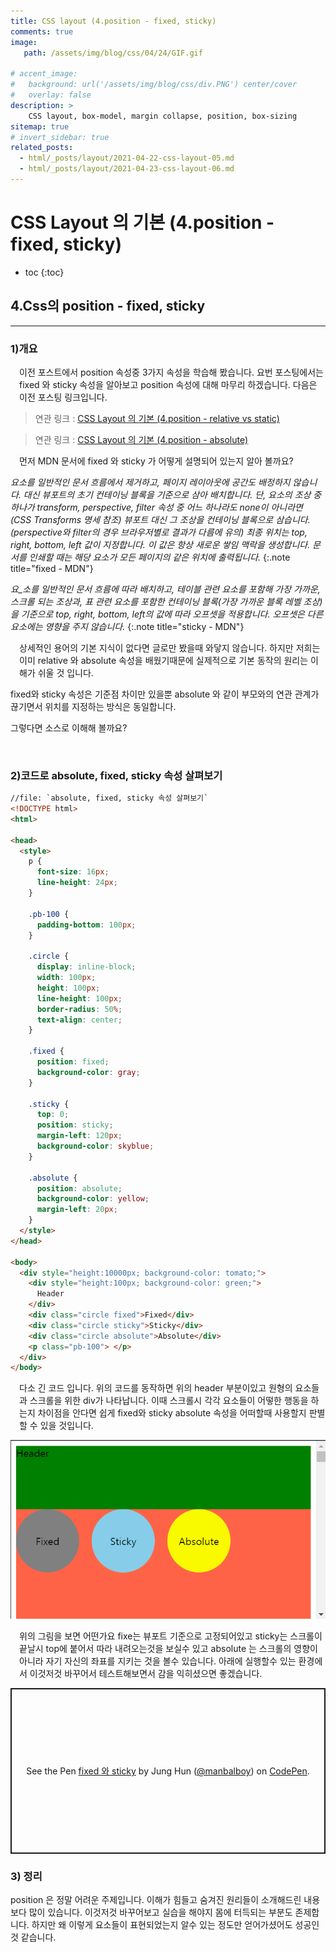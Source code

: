 ```yaml
---
title: CSS layout (4.position - fixed, sticky)
comments: true
image: 
   path: /assets/img/blog/css/04/24/GIF.gif

# accent_image: 
#   background: url('/assets/img/blog/css/div.PNG') center/cover
#   overlay: false
description: >
    CSS layout, box-model, margin collapse, position, box-sizing
sitemap: true
# invert_sidebar: true
related_posts:
  - html/_posts/layout/2021-04-22-css-layout-05.md
  - html/_posts/layout/2021-04-23-css-layout-06.md
---
```


# CSS Layout 의 기본 (4.position - fixed, sticky)

* toc
{:toc}


## 4.Css의 position - fixed, sticky
---

### 1)개요  
<p style="padding-left:1em">
 이전 포스트에서 position 속성중 3가지 속성을 학습해 봤습니다. 요번 포스팅에서는 fixed 와 sticky 속성을 알아보고 position 속성에 대해 마무리 하겠습니다. 다음은 이전 포스팅 링크입니다.
</p>

> 연관 링크 : [CSS Layout 의 기본 (4.position - relative vs static)](https://manbalboy.github.io/blog/html/2021-04-22-css-layout-05/)

> 연관 링크 : [CSS Layout 의 기본 (4.position - absolute)](https://manbalboy.github.io/blog/html/2021-04-23-css-layout-06/)

<p style="padding-left:1em">
  먼저 MDN 문서에 fixed 와 sticky 가 어떻게 설명되어 있는지 알아 볼까요?
</p>


_요소를 일반적인 문서 흐름에서 제거하고, 페이지 레이아웃에 공간도 배정하지 않습니다. 대신 뷰포트의 초기 컨테이닝 블록을 기준으로 삼아 배치합니다. 단, 요소의 조상 중 하나가 transform, perspective, filter 속성 중 어느 하나라도 none이 아니라면 (CSS Transforms 명세 참조) 뷰포트 대신 그 조상을 컨테이닝 블록으로 삼습니다. (perspective와 filter의 경우 브라우저별로 결과가 다름에 유의) 최종 위치는 top, right, bottom, left 값이 지정합니다.
이 값은 항상 새로운 쌓임 맥락을 생성합니다. 문서를 인쇄할 때는 해당 요소가 모든 페이지의 같은 위치에 출력됩니다._
{:.note title="fixed - MDN"}


_요_소를 일반적인 문서 흐름에 따라 배치하고, 테이블 관련 요소를 포함해 가장 가까운, 스크롤 되는 조상과, 표 관련 요소를 포함한 컨테이닝 블록(가장 가까운 블록 레벨 조상) 을 기준으로 top, right, bottom, left의 값에 따라 오프셋을 적용합니다. 오프셋은 다른 요소에는 영향을 주지 않습니다._
{:.note title="sticky - MDN"}


<p style="padding-left:1em">
  상세적인 용어의 기본 지식이 없다면 글로만 봤을때 와닿지 않습니다. 
  하지만 저희는 이미 relative 와 absolute 속성을 배웠기때문에 실제적으로 기본 동작의 원리는 이해가 쉬울 것 입니다. 

  fixed와 sticky 속성은 기준점 차이만 있을뿐 absolute 와 같이 부모와의 연관 관계가 끊기면서 위치를 지정하는 방식은 동일합니다. 

  그렇다면 소스로 이해해 볼까요?
</p>

<br />


### 2)코드로 absolute, fixed, sticky 속성 살펴보기  

~~~html
//file: `absolute, fixed, sticky 속성 살펴보기`
<!DOCTYPE html>
<html>

<head>
  <style>
    p {
      font-size: 16px;
      line-height: 24px;
    }

    .pb-100 {
      padding-bottom: 100px;
    }

    .circle {
      display: inline-block;
      width: 100px;
      height: 100px;
      line-height: 100px;
      border-radius: 50%;
      text-align: center;
    }

    .fixed {
      position: fixed;
      background-color: gray;
    }

    .sticky {
      top: 0;
      position: sticky;
      margin-left: 120px;
      background-color: skyblue;
    }

    .absolute {
      position: absolute;
      background-color: yellow;
      margin-left: 20px;
    }
  </style>
</head>

<body>
  <div style="height:10000px; background-color: tomato;">
    <div style="height:100px; background-color: green;">
      Header
    </div>
    <div class="circle fixed">Fixed</div>
    <div class="circle sticky">Sticky</div>
    <div class="circle absolute">Absolute</div>
    <p class="pb-100"> </p>
  </div>
</body>
~~~

<p style="padding-left:1em">
    다소 긴 코드 입니다. 위의 코드를 동작하면 위의 header 부분이있고 원형의 요소들과 스크롤을 위한 div가 나타납니다. 이때 스크롤시 각각 요소들이 어떻한 행동을 하는지 차이점을 안다면 쉽게 fixed와 sticky absolute 속성을 어떠할때 사용할지 판별할 수 있을 것입니다. 
</p>

![static](/assets/img/blog/css/04/24/GIF.gif "static")

<p style="padding-left:1em">
    위의 그림을 보면 어떤가요 fixe는 뷰포트 기준으로 고정되어있고 sticky는 스크롤이 끝날시 top에 붙어서 따라 내려오는것을 보실수 있고 absolute 는 스크롤의 영향이아니라 자기 자신의 좌표를 지키는 것을 볼수 있습니다. 아래에 실행할수 있는 환경에서 이것저것 바꾸어서 테스트해보면서 감을 익히셨으면 좋겠습니다.
</p>


<p class="codepen" data-height="265" data-theme-id="dark" data-default-tab="html,result" data-user="manbalboy" data-slug-hash="MWJLwmW" data-preview="true" data-editable="true" style="height: 265px; box-sizing: border-box; display: flex; align-items: center; justify-content: center; border: 2px solid; margin: 1em 0; padding: 1em;" data-pen-title="fixed 와 sticky">
  <span>See the Pen <a href="https://codepen.io/manbalboy/pen/MWJLwmW">
  fixed 와 sticky</a> by Jung Hun (<a href="https://codepen.io/manbalboy">@manbalboy</a>)
  on <a href="https://codepen.io">CodePen</a>.</span>
</p>

### 3) 정리
position 은 정말 어려운 주제입니다. 이해가 힘들고 숨겨진 원리들이 소개해드린 내용보다 많이 있습니다. 이것저것 바꾸어보고 실습을 해야지 몸에 터득되는 부분도 존제합니다. 하지만 왜 이렇게 요소들이 표현되었는지 알수 있는 정도만 얻어가셨어도 성공인것 같습니다. 

<script async src="https://cpwebassets.codepen.io/assets/embed/ei.js"></script>